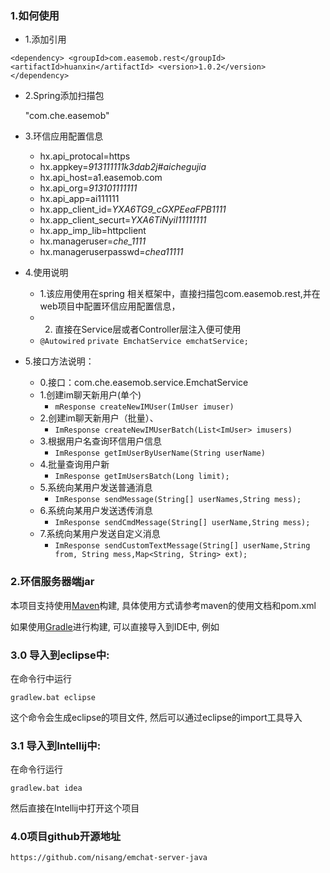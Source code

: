 ### 1.如何使用

* 1.添加引用

`<dependency>
<groupId>com.easemob.rest</groupId>
<artifactId>huanxin</artifactId>
<version>1.0.2</version>
</dependency>`
	
* 2.Spring添加扫描包

	"com.che.easemob"

	
* 3.环信应用配置信息
	* hx.api_protocal=https
	* hx.appkey=*913111111k3dab2j#aichegujia*
	* hx.api_host=a1.easemob.com
	* hx.api_org=*913101111111*
	* hx.api_app=ai111111
	* hx.app_client_id=*YXA6TG9_cGXPEeaFPB1111*
	* hx.app_client_securt=*YXA6TiNyiI11111111*
	* hx.app_imp_lib=httpclient
	* hx.manageruser=*che_1111*
	* hx.manageruserpasswd=*chea11111*

* 4.使用说明
	* 1.该应用使用在spring 相关框架中，直接扫描包com.easemob.rest,并在web项目中配置环信应用配置信息，
	* 2. 直接在Service层或者Controller层注入便可使用
	* `@Autowired`
    `private EmchatService emchatService;`


* 5.接口方法说明：
	* 0.接口：com.che.easemob.service.EmchatService
	* 1.创建im聊天新用户(单个)
		* `mResponse createNewIMUser(ImUser imuser)`
	* 2.创建im聊天新用户（批量）、
		* `ImResponse createNewIMUserBatch(List<ImUser> imusers)`
	* 3.根据用户名查询环信用户信息
		* `ImResponse getImUserByUserName(String userName)`
	* 4.批量查询用户新
		* `ImResponse getImUsersBatch(Long limit);`
	* 5.系统向某用户发送普通消息
		* `ImResponse sendMessage(String[] userNames,String mess);`
	* 6.系统向某用户发送透传消息
		* `ImResponse sendCmdMessage(String[] userName,String mess);`
	* 7.系统向某用户发送自定义消息
		* `ImResponse sendCustomTextMessage(String[] userName,String from, String mess,Map<String, String> ext);`





### 2.环信服务器端jar

本项目支持使用[Maven](http://maven.apache.org)构建, 具体使用方式请参考maven的使用文档和pom.xml



如果使用[Gradle](http://gradle.org)进行构建, 可以直接导入到IDE中, 例如



### 3.0 导入到eclipse中:

在命令行中运行

    gradlew.bat eclipse
    
这个命令会生成eclipse的项目文件, 然后可以通过eclipse的import工具导入

### 3.1 导入到Intellij中:

在命令行运行

    gradlew.bat idea
    
然后直接在Intellij中打开这个项目


### 4.0项目github开源地址
	https://github.com/nisang/emchat-server-java





